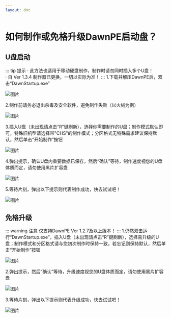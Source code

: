 ```yaml
---
layout: doc
---
```

# 如何制作或免格升级DawnPE启动盘？
## U盘启动
::: tip 提示
· 此方法也适用于移动硬盘制作，制作时请勿同时插入多个U盘！<br>
· 自 Ver 1.3.4 制作器已更换，一切以实际为准！
:::
1.下载并解压DawnPE后，双击“DawnStartup.exe”

![图片](https://i.imgtg.com/2023/08/01/OnbZOF.png)

2.制作前请务必退出杀毒及安全软件，避免制作失败（以火绒为例）

![图片](https://i.imgtg.com/2023/08/01/OnbAcD.png)

3.插入U盘（未出现请点击“R”键刷新），选择你需要制作的U盘；制作模式默认即可，特殊旧机型请选择带"CHS"的制作模式；分区格式无特殊需求建议保持默认，然后单击“开始制作”按钮
  
![图片](https://i.imgtg.com/2023/08/01/OnbrZI.png)

4.弹出提示，确认U盘内重要数据已保存，然后“确认”等待，制作速度视您的U盘体质而定，请勿使用黑片扩容盘

![图片](https://i.imgtg.com/2023/08/01/OnbeT1.png)

5.等待片刻，弹出以下提示则代表制作成功，快去试试吧！

![图片](https://i.imgtg.com/2023/08/01/Onb7lG.png)
## 免格升级
::: warning 注意
仅支持DawnPE Ver 1.2.7及以上版本！
:::
1.仍然双击运行“DawnStartup.exe”，插入U盘（未出现请点击“R”键刷新），选择需升级的U盘；制作模式和分区格式请与您初次制作时保持一致，若忘记则保持默认，然后单击“开始制作”按钮
  
![图片](https://i.imgtg.com/2023/08/01/Onbv76.png)

2.弹出提示，然后“确认”等待，升级速度视您的U盘体质而定，请勿使用黑片扩容盘

![图片](https://i.imgtg.com/2023/08/01/OnbyLP.png)

3.等待片刻，弹出以下提示则代表升级成功，快去试试吧！

![图片](https://i.imgtg.com/2023/08/01/Onb7lG.png)